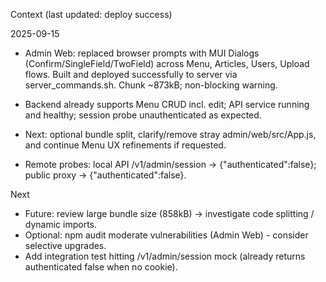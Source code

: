 Context (last updated: deploy success)

2025-09-15
- Admin Web: replaced browser prompts with MUI Dialogs (Confirm/SingleField/TwoField) across Menu, Articles, Users, Upload flows. Built and deployed successfully to server via server_commands.sh. Chunk ~873kB; non-blocking warning.
- Backend already supports Menu CRUD incl. edit; API service running and healthy; session probe unauthenticated as expected.
- Next: optional bundle split, clarify/remove stray admin/web/src/App.js, and continue Menu UX refinements if requested.

- Remote probes: local API /v1/admin/session -> {"authenticated":false}; public proxy -> {"authenticated":false}.

Next
- Future: review large bundle size (858kB) -> investigate code splitting / dynamic imports.
- Optional: npm audit moderate vulnerabilities (Admin Web) - consider selective upgrades.
- Add integration test hitting /v1/admin/session mock (already returns authenticated false when no cookie).